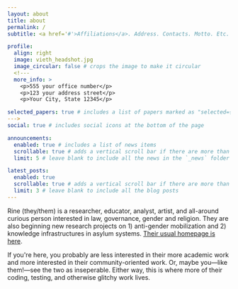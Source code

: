 ```yaml
---
layout: about
title: about
permalink: /
subtitle: <a href='#'>Affiliations</a>. Address. Contacts. Motto. Etc.

profile:
  align: right
  image: vieth_headshot.jpg
  image_circular: false # crops the image to make it circular
  <!---
  more_info: >
    <p>555 your office number</p>
    <p>123 your address street</p>
    <p>Your City, State 12345</p>

selected_papers: true # includes a list of papers marked as "selected={true}"
--->
social: true # includes social icons at the bottom of the page

announcements:
  enabled: true # includes a list of news items
  scrollable: true # adds a vertical scroll bar if there are more than 3 news items
  limit: 5 # leave blank to include all the news in the `_news` folder

latest_posts:
  enabled: true
  scrollable: true # adds a vertical scroll bar if there are more than 3 new posts items
  limit: 3 # leave blank to include all the blog posts
---
```


Rine (they/them) is a researcher, educator, analyst, artist, and all-around curious person interested in law, governance, gender and religion. They are also beginning new research projects on 1) anti-gender mobilization and 2) knowledge infrastructures in asylum systems. [Their usual homepage is here](https://rinevieth.com/).

If you're here, you probably are less interested in their more academic work and more interested in their community-oriented work. Or, maybe you—like them!—see the two as inseperable. Either way, this is where more of their coding, testing, and otherwise glitchy work lives.
